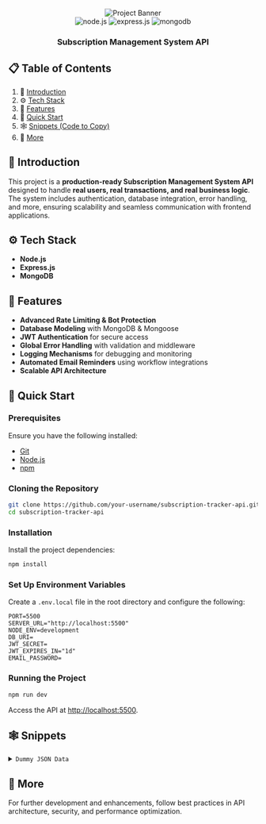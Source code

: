 <div align="center">
  <br />
    <img src="https://i.ibb.co/xtTbHkfs/Readme-Thumbnail.png" alt="Project Banner">
  <br />
  
  <div>
    <img src="https://img.shields.io/badge/node.js-339933?style=for-the-badge&logo=Node.js&logoColor=white" alt="node.js" />
    <img src="https://img.shields.io/badge/express.js-000000?style=for-the-badge&logo=express&logoColor=white" alt="express.js" />
    <img src="https://img.shields.io/badge/-MongoDB-13aa52?style=for-the-badge&logo=mongodb&logoColor=white" alt="mongodb" />
  </div>

  <h3 align="center">Subscription Management System API</h3>

</div>

## 📋 Table of Contents

1. 🤖 [Introduction](#introduction)
2. ⚙️ [Tech Stack](#tech-stack)
3. 🔋 [Features](#features)
4. 🤸 [Quick Start](#quick-start)
5. 🕸️ [Snippets (Code to Copy)](#snippets)
6. 🚀 [More](#more)

## 🤖 Introduction

This project is a **production-ready Subscription Management System API** designed to handle **real users, real transactions, and real business logic**. The system includes authentication, database integration, error handling, and more, ensuring scalability and seamless communication with frontend applications.

## ⚙️ Tech Stack

- **Node.js**
- **Express.js**
- **MongoDB**

## 🔋 Features

- **Advanced Rate Limiting & Bot Protection**
- **Database Modeling** with MongoDB & Mongoose
- **JWT Authentication** for secure access
- **Global Error Handling** with validation and middleware
- **Logging Mechanisms** for debugging and monitoring
- **Automated Email Reminders** using workflow integrations
- **Scalable API Architecture**

## 🤸 Quick Start

### Prerequisites

Ensure you have the following installed:

- [Git](https://git-scm.com/)
- [Node.js](https://nodejs.org/en)
- [npm](https://www.npmjs.com/)

### Cloning the Repository

```bash
git clone https://github.com/your-username/subscription-tracker-api.git
cd subscription-tracker-api
```

### Installation

Install the project dependencies:

```bash
npm install
```

### Set Up Environment Variables

Create a `.env.local` file in the root directory and configure the following:

```env
PORT=5500
SERVER_URL="http://localhost:5500"
NODE_ENV=development
DB_URI=
JWT_SECRET=
JWT_EXPIRES_IN="1d"
EMAIL_PASSWORD=
```

### Running the Project

```bash
npm run dev
```

Access the API at [http://localhost:5500](http://localhost:5500).

## 🕸️ Snippets

<details>
<summary><code>Dummy JSON Data</code></summary>

```json
{
  "name": "Elite Membership",
  "price": 139.0,
  "currency": "USD",
  "frequency": "monthly",
  "category": "Entertainment",
  "startDate": "2025-01-20T00:00:00.000Z",
  "paymentMethod": "Credit Card"
}
```

</details>

## 🚀 More

For further development and enhancements, follow best practices in API architecture, security, and performance optimization.
